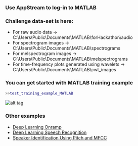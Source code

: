 ### Use AppStream to log-in to MATLAB

### Challenge data-set is here:
* For raw audio data -> C:\Users\Public\Documents\MATLAB\forHackathon\audio
* For spectrogram images -> C:\Users\Public\Documents\MATLAB\spectrograms
* For melspectrogram images -> C:\Users\Public\Documents\MATLAB\melspectrograms
* For time-frequency plots generated using wavelets  -> C:\Users\Public\Documents\MATLAB\cwt_images

### You can get started with MATLAB training example
```MATLAB
>>test_training_example_MATLAB
```
![alt tag](https://user-images.githubusercontent.com/11076410/38442281-d1abb526-39b5-11e8-8821-64d0e0d7bf95.png)

### Other examples
* [Deep Learning Onramp](https://www.mathworks.com/training-schedule/deep-learning-onramp)
* [Deep Learning Speech Recognition](https://www.mathworks.com/help/nnet/examples/deep-learning-speech-recognition.html)
* [Speaker Identification Using Pitch and MFCC](https://www.mathworks.com/help/audio/examples/speaker-identification-using-pitch-and-mfcc.html)
